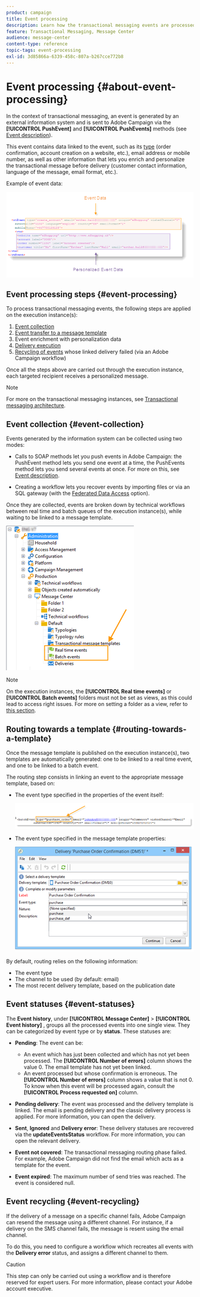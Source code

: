 ```yaml
---
product: campaign
title: Event processing
description: Learn how the transactional messaging events are processed in Adobe Campaign Classic
feature: Transactional Messaging, Message Center
audience: message-center
content-type: reference
topic-tags: event-processing
exl-id: 3d85866a-6339-458c-807a-b267cce772b8
---
```

# Event processing {#about-event-processing}



In the context of transactional messaging, an event is generated by an external information system and is sent to Adobe Campaign via the **[!UICONTROL PushEvent]** and **[!UICONTROL PushEvents]** methods (see [Event description](../../message-center/using/event-description.md)).
 
This event contains data linked to the event, such as its [type](../../message-center/using/creating-event-types.md) (order confirmation, account creation on a website, etc.), email address or mobile number, as well as other information that lets you enrich and personalize the transactional message before delivery (customer contact information, language of the message, email format, etc.).

Example of event data:

![](assets/messagecenter_events_request_001.png)

## Event processing steps {#event-processing}

To process transactional messaging events, the following steps are applied on the execution instance(s):

1. [Event collection](#event-collection)
1. [Event transfer to a message template](#routing-towards-a-template)
1. Event enrichment with personalization data
1. [Delivery execution](../../message-center/using/delivery-execution.md)
1. [Recycling of events](#event-recycling) whose linked delivery failed (via an Adobe Campaign workflow)

Once all the steps above are carried out through the execution instance, each targeted recipient receives a personalized message.

>[!NOTE]
>
>For more on the transactional messaging instances, see [Transactional messaging architecture](../../message-center/using/transactional-messaging-architecture.md).


## Event collection {#event-collection}

Events generated by the information system can be collected using two modes:

* Calls to SOAP methods let you push events in Adobe Campaign: the PushEvent method lets you send one event at a time, the PushEvents method lets you send several events at once. For more on this, see [Event description](../../message-center/using/event-description.md).

* Creating a workflow lets you recover events by importing files or via an SQL gateway (with the [Federated Data Access](../../installation/using/about-fda.md) option).

Once they are collected, events are broken down by technical workflows between real time and batch queues of the execution instance(s), while waiting to be linked to a message template.

![](assets/messagecenter_events_queues_001.png)

>[!NOTE]
>
>On the execution instances, the **[!UICONTROL Real time events]** or **[!UICONTROL Batch events]** folders must not be set as views, as this could lead to access right issues. For more on setting a folder as a view, refer to [this section](../../platform/using/access-management-folders.md).

## Routing towards a template {#routing-towards-a-template}

Once the message template is published on the execution instance(s), two templates are automatically generated: one to be linked to a real time event, and one to be linked to a batch event.

The routing step consists in linking an event to the appropriate message template, based on:

* The event type specified in the properties of the event itself:

    ![](assets/messagecenter_event_type_001.png)

* The event type specified in the message template properties:

    ![](assets/messagecenter_event_type_002.png)

By default, routing relies on the following information:

* The event type
* The channel to be used (by default: email)
* The most recent delivery template, based on the publication date

## Event statuses {#event-statuses}

The **Event history**, under **[!UICONTROL Message Center]** > **[!UICONTROL Event history]** , groups all the processed events into one single view. They can be categorized by event type or by **status**. These statuses are:

* **Pending**: The event can be:

    * An event which has just been collected and which has not yet been processed. The **[!UICONTROL Number of errors]** column shows the value 0. The email template has not yet been linked.
    * An event processed but whose confirmation is erroneous. The **[!UICONTROL Number of errors]** column shows a value that is not 0. To know when this event will be processed again, consult the **[!UICONTROL Process requested on]** column.

* **Pending delivery**: The event was processed and the delivery template is linked. The email is pending delivery and the classic delivery process is applied. For more information, you can open the delivery.
* **Sent**, **Ignored** and **Delivery error**: These delivery statuses are recovered via the **updateEventsStatus** workflow. For more information, you can open the relevant delivery.
* **Event not covered**: The transactional messaging routing phase failed. For example, Adobe Campaign did not find the email which acts as a template for the event.
* **Event expired**: The maximum number of send tries was reached. The event is considered null.

## Event recycling {#event-recycling}

If the delivery of a message on a specific channel fails, Adobe Campaign can resend the message using a different channel. For instance, if a delivery on the SMS channel fails, the message is resent using the email channel.

To do this, you need to configure a workflow which recreates all events with the **Delivery error** status, and assigns a different channel to them.

>[!CAUTION]
>
>This step can only be carried out using a workflow and is therefore reserved for expert users. For more information, please contact your Adobe account executive.